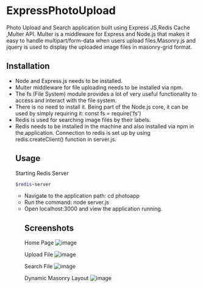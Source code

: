 # ExpressPhotoUpload
Photo Upload and Search application built using Express JS,Redis Cache ,Multer API. Multer is a middleware for Express and Node.js that makes it easy to handle multipart/form-data when users upload files.Masonry.js and jquery is used to display the uploaded image files in masonry-grid format.

## Installation
<ul>
  <li>Node and Express.js needs to be installed.</li>
  <li>Multer middleware for file uploading needs to be installed via npm.</li>
  <li>The fs (File System) module provides a lot of very useful functionality to access and interact with the file system.</li>
  <li>There is no need to install it. Being part of the Node.js core, it can be used by simply requiring it: const fs = require('fs')</li>
  <li>Redis is used for searching image files by their labels.</li>
  <li>Redis needs to be installed in the machine and also installed via npm in the application. Connection to redis is set up by using redis.createClient() function       in server.js.</li>


## Usage
Starting Redis Server 
```bash
$redis-server
```

<ul>
<li>Navigate to the application path: cd photoapp</li>
<li>Run the command: node server.js</li>
<li>Open localhost:3000 and view the application running.</li>


## Screenshots
Home Page
![image](https://user-images.githubusercontent.com/29458723/103260593-26babd00-496c-11eb-807b-73693a024e86.png)

Upload File
![image](https://user-images.githubusercontent.com/29458723/103260745-ce37ef80-496c-11eb-9c5a-d1f18a3e2c3d.png)

Search File
![image](https://user-images.githubusercontent.com/29458723/103260761-e1e35600-496c-11eb-99c5-004ced9d4bd7.png)

Dynamic Masonry Layout
![image](https://user-images.githubusercontent.com/29458723/103260789-f4f62600-496c-11eb-8ac1-76abe997cebe.png)

